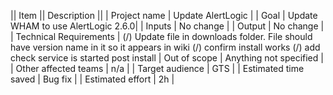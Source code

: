 
||    Item                  ||    Description    ||
|    Project name           | Update AlertLogic   |
|    Goal                   | Update WHAM to use AlertLogic 2.6.0|
|    Inputs                 | No change |
|    Output                 | No change |
|    Technical Requirements | (/) Update file in downloads folder. File should have version name in it so it appears in wiki
(/) confirm install works 
(/) add check service is started post install
|    Out of scope           | Anything not specified   |
|    Other affected teams   | n/a    |
|    Target audience        | GTS    |
|    Estimated time saved   | Bug fix |
|    Estimated effort       | 2h     |

